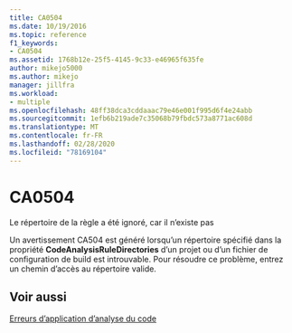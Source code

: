 ```yaml
---
title: CA0504
ms.date: 10/19/2016
ms.topic: reference
f1_keywords:
- CA0504
ms.assetid: 1768b12e-25f5-4145-9c33-e46965f635fe
author: mikejo5000
ms.author: mikejo
manager: jillfra
ms.workload:
- multiple
ms.openlocfilehash: 48ff38dca3cddaaac79e46e001f995d6f4e24abb
ms.sourcegitcommit: 1efb6b219ade7c35068b79fbdc573a8771ac608d
ms.translationtype: MT
ms.contentlocale: fr-FR
ms.lasthandoff: 02/28/2020
ms.locfileid: "78169104"
---
```

# <a name="ca0504"></a>CA0504
Le répertoire de la règle a été ignoré, car il n’existe pas

Un avertissement CA504 est généré lorsqu’un répertoire spécifié dans la propriété **CodeAnalysisRuleDirectories** d’un projet ou d’un fichier de configuration de build est introuvable. Pour résoudre ce problème, entrez un chemin d’accès au répertoire valide.

## <a name="see-also"></a>Voir aussi
[Erreurs d’application d’analyse du code](../code-quality/code-analysis-application-errors.md)
